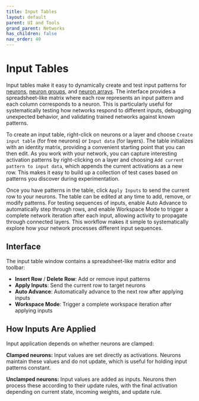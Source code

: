 ```yaml
---
title: Input Tables
layout: default
parent: UI and Tools
grand_parent: Networks
has_children: false
nav_order: 40
---
```


# Input Tables

Input tables make it easy to dynamically create and test input patterns for [neurons](../buildingBasics), [neuron groups](../neurongroups/), and [neuron arrays](../arraysMatrices). The interface provides a spreadsheet-like matrix where each row represents an input pattern and each column corresponds to a neuron. This is particularly useful for systematically testing how networks respond to different inputs, debugging unexpected behavior, and validating trained networks against known patterns.

To create an input table, right-click on neurons or a layer and choose `Create input table` (for free neurons) or `Input data` (for layers). The table initializes with an identity matrix, providing a convenient starting point that you can then edit. As you work with your network, you can capture interesting activation patterns by right-clicking on a layer and choosing `Add current pattern to input data`, which appends the current activations as a new row. This makes it easy to build up a collection of test cases based on patterns you discover during experimentation.

Once you have patterns in the table, click `Apply Inputs` to send the current row to your neurons. The table can be edited at any time to add, remove, or modify patterns. For testing sequences of inputs, enable Auto Advance to automatically step through rows, and enable Workspace Mode to trigger a complete network iteration after each input, allowing activity to propagate through connected layers. This workflow makes it simple to systematically explore how your network processes different input sequences.

## Interface

The input table window contains a spreadsheet-like matrix editor and toolbar:

- **Insert Row** / **Delete Row**: Add or remove input patterns
- **Apply Inputs**: Send the current row to target neurons
- **Auto Advance**: Automatically advance to the next row after applying inputs
- **Workspace Mode**: Trigger a complete workspace iteration after applying inputs

## How Inputs Are Applied

Input application depends on whether neurons are clamped:

**Clamped neurons:** Input values are set directly as activations. Neurons maintain these values and do not update, which is useful for holding input patterns constant.

**Unclamped neurons:** Input values are added as inputs. Neurons then process these according to their update rules, with the final activation depending on current state, incoming weights, and update rule.

